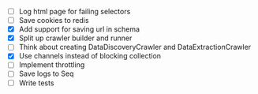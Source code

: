- [ ] Log html page for failing selectors
- [ ] Save cookies to redis
- [X] Add support for saving url in schema
- [X] Split up crawler builder and runner
- [ ] Think about creating DataDiscoveryCrawler and DataExtractionCrawler
- [X] Use channels instead of blocking collection
- [ ] Implement throttling
- [ ] Save logs to Seq
- [ ] Write tests